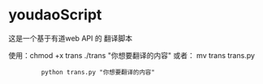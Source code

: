 # youdaoScript

这是一个基于有道web API 的 翻译脚本

使用：chmod +x trans
      ./trans "你想要翻译的内容"
      或者： mv trans trans.py
      
             python trans.py "你想要翻译的内容"

